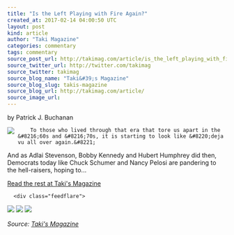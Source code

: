 ```yaml
---
title: "Is the Left Playing with Fire Again?"
created_at: 2017-02-14 04:00:50 UTC
layout: post
kind: article
author: "Taki Magazine"
categories: commentary
tags: commentary
source_post_url: http://takimag.com/article/is_the_left_playing_with_fire_again_patrick_buchanan
source_twitter_url: http://twitter.com/takimag
source_twitter: takimag
source_blog_name: "Taki&#39;s Magazine"
source_blog_slug: takis-magazine
source_blog_url: http://takimag.com/article/
source_image_url: 
---
```

by Patrick J. Buchanan<br />
	  

<img src="http://takimag.com/images/uploads/bigstock-Seamless-Pattern-From-Peace-Si-118954208.jpg" style="float:left;margin-right:8px;"/>
	






	
		To those who lived through that era that tore us apart in the &#8216;60s and &#8216;70s, it is starting to look like &#8220;deja vu all over again.&#8221;

And as Adlai Stevenson, Bobby Kennedy and Hubert Humphrey did then, Democrats today like Chuck Schumer and Nancy Pelosi are pandering to the hell-raisers, hoping to...
	<p><a href="http://takimag.com/article/is_the_left_playing_with_fire_again_patrick_buchanan">Read the rest at Taki's Magazine</a></p>
						
	  
	  
	  
	  <div class="feedflare">
<a href="http://feeds.feedburner.com/~ff/takimag?a=taS4mVL1XpU:C0kZM3tYKZQ:yIl2AUoC8zA"><img src="http://feeds.feedburner.com/~ff/takimag?d=yIl2AUoC8zA" border="0"></img></a> <a href="http://feeds.feedburner.com/~ff/takimag?a=taS4mVL1XpU:C0kZM3tYKZQ:qj6IDK7rITs"><img src="http://feeds.feedburner.com/~ff/takimag?d=qj6IDK7rITs" border="0"></img></a> <a href="http://feeds.feedburner.com/~ff/takimag?a=taS4mVL1XpU:C0kZM3tYKZQ:gIN9vFwOqvQ"><img src="http://feeds.feedburner.com/~ff/takimag?i=taS4mVL1XpU:C0kZM3tYKZQ:gIN9vFwOqvQ" border="0"></img></a>
</div><img src="http://feeds.feedburner.com/~r/takimag/~4/taS4mVL1XpU" height="1" width="1" alt=""/><div class="">
    <i>Source: <a href="http://takimag.com/article/">Taki&#39;s Magazine</a></i>
</div>
